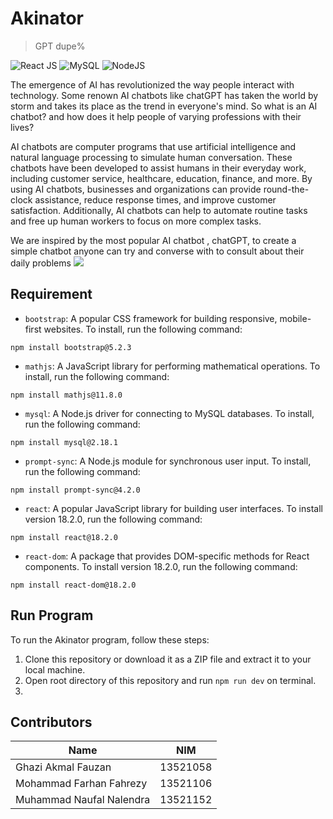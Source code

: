 # Akinator
> GPT dupe%

![React JS](https://img.shields.io/badge/React-20232A?style=for-the-badge&logo=react&logoColor=61DAFB)
![MySQL](https://img.shields.io/badge/mysql-%2300f.svg?style=for-the-badge&logo=mysql&logoColor=white)
![NodeJS](https://img.shields.io/badge/node.js-6DA55F?style=for-the-badge&logo=node.js&logoColor=white)

The emergence of AI has revolutionized the way people interact with technology. Some renown AI chatbots like chatGPT has taken the world by storm and takes its place as the trend in everyone's mind. So what is an AI chatbot? and how does it help people of varying professions with their lives? 

AI chatbots are computer programs that use artificial intelligence and natural language processing to simulate human conversation. These chatbots have been developed to assist humans in their everyday work, including customer service, healthcare, education, finance, and more. By using AI chatbots, businesses and organizations can provide round-the-clock assistance, reduce response times, and improve customer satisfaction. Additionally, AI chatbots can help to automate routine tasks and free up human workers to focus on more complex tasks. 

We are inspired by the most popular AI chatbot , chatGPT, to create a simple chatbot anyone can try and converse with to consult about their daily problems 
![](image/Home.png)

## Requirement

- `bootstrap`: A popular CSS framework for building responsive, mobile-first websites. To install, run the following command:

```
npm install bootstrap@5.2.3
```

- `mathjs`: A JavaScript library for performing mathematical operations. To install, run the following command:

```
npm install mathjs@11.8.0
```

- `mysql`: A Node.js driver for connecting to MySQL databases. To install, run the following command:

```
npm install mysql@2.18.1
```

- `prompt-sync`: A Node.js module for synchronous user input. To install, run the following command:

```
npm install prompt-sync@4.2.0
```

- `react`: A popular JavaScript library for building user interfaces. To install version 18.2.0, run the following command:

```
npm install react@18.2.0
```

- `react-dom`: A package that provides DOM-specific methods for React components. To install version 18.2.0, run the following command:

```
npm install react-dom@18.2.0
```

## Run Program
To run the Akinator program, follow these steps:

1. Clone this repository or download it as a ZIP file and extract it to your local machine.
2. Open root directory of this repository and run `npm run dev` on terminal.
3. 

## Contributors

| Name | NIM |
| -------- | -------- |
| Ghazi Akmal Fauzan | 13521058 |
| Mohammad Farhan Fahrezy | 13521106 |
| Muhammad Naufal Nalendra | 13521152 |